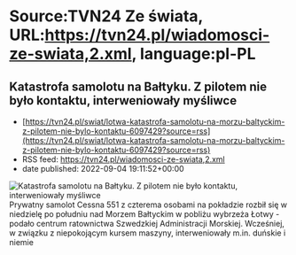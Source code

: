 # Source:TVN24 Ze świata, URL:https://tvn24.pl/wiadomosci-ze-swiata,2.xml, language:pl-PL

## Katastrofa samolotu na Bałtyku. Z pilotem nie było kontaktu, interweniowały myśliwce
 - [https://tvn24.pl/swiat/lotwa-katastrofa-samolotu-na-morzu-baltyckim-z-pilotem-nie-bylo-kontaktu-6097429?source=rss](https://tvn24.pl/swiat/lotwa-katastrofa-samolotu-na-morzu-baltyckim-z-pilotem-nie-bylo-kontaktu-6097429?source=rss)
 - RSS feed: https://tvn24.pl/wiadomosci-ze-swiata,2.xml
 - date published: 2022-09-04 19:11:52+00:00

<img alt="Katastrofa samolotu na Bałtyku. Z pilotem nie było kontaktu, interweniowały myśliwce" src="https://tvn24.pl/poznan/cdn-zdjecie-3m7nfi-katastrofa-samolotu-6097436/alternates/LANDSCAPE_1280" />
    Prywatny samolot Cessna 551 z czterema osobami na pokładzie rozbił się w niedzielę po południu nad Morzem Bałtyckim w pobliżu wybrzeża Łotwy - podało centrum ratownictwa Szwedzkiej Administracji Morskiej. Wcześniej, w związku z niepokojącym kursem maszyny, interweniowały m.in. duńskie i niemie

